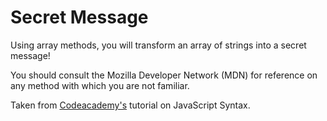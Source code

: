 <h1>Secret Message</h1>
<p>Using array methods, you will transform an array of strings into a secret message!</p>

<p>You should consult the Mozilla Developer Network (MDN) for reference on any method with which you are not familiar.</p>

Taken from [Codeacademy's](https://www.codecademy.com/paths/full-stack-engineer-career-path/tracks/fscp-javascript-syntax-part-ii/modules/fecp-learn-javascript-syntax-arrays/projects/secret-message) tutorial on JavaScript Syntax.
